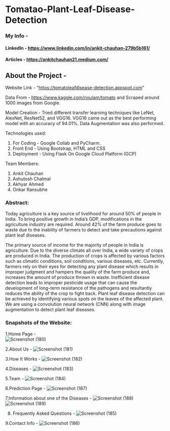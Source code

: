 # Tomatao-Plant-Leaf-Disease-Detection

### My Info - 
#### LinkedIn - https://www.linkedin.com/in/ankit-chauhan-279b5b161/
#### Articles - https://ankitchauhan21.medium.com/

## About the Project - 

Website Link - "https://tomatoleafdisease-detection.appspot.com"

Data From - https://www.kaggle.com/noulam/tomato and Scraped around 1000 images from Google.

Model Creation - Tried different transfer learning techniques like LeNet, AlexNet, ResNet52, and VGG16. VGG16 came out as the best performing model with an accuracy of 94.01%.
Data Augmentation was also performed.

Technologies used:
1. For Coding - Google Collab and PyCharm.
2. Front End - Using Bootstrap, HTML and CSS
3. Deployment - Using Flask On Google Cloud Platform (GCP)

Team Members:
1. Ankit Chauhan
2. Ashutosh Chalmal
3. Akhyar Ahmed
4. Onkar Ransubhe


### Abstract: 

Today agriculture is a key source of livelihood for around 50% of people in India. To bring positive growth in India’s GDP, modifications in the agriculture industry are required. Around 42% of the farm produce goes to waste due to the inability of farmers to detect and take precautions against plant leaf diseases. 

The primary source of income for the majority of people in India is agriculture. Due to the diverse climate all over India, a wide variety of crops are produced in India. The production of crops is affected by various factors such as climatic conditions, soil conditions, various diseases, etc. Currently, farmers rely on their eyes for detecting any plant disease which results in improper judgment and hampers the quality of the farm produce and, increases the amount of produce thrown in waste. Inefficient disease detection leads to improper pesticide usage that can cause the development of long-term resistance of the pathogens and resultantly reduces the ability of the crop to fight back. Plant leaf disease detection can be achieved by identifying various spots on the leaves of the affected plant. We are using a convolution neural network (CNN) along with image augmentation to detect plant leaf diseases.

### Snapshots of the Website:
1.Home Page -  
![Screenshot (180)](https://user-images.githubusercontent.com/66133163/113390359-2c7ecf00-93af-11eb-8dac-2cdb5e36bae5.png)

2.About Us -
![Screenshot (181)](https://user-images.githubusercontent.com/66133163/113390439-57692300-93af-11eb-9aec-13dda63b3562.png)

3.How It Works - 
![Screenshot (182)](https://user-images.githubusercontent.com/66133163/113390485-72d42e00-93af-11eb-9882-3a005950c960.png)

4.Diseases - 
![Screenshot (183)](https://user-images.githubusercontent.com/66133163/113390501-7cf62c80-93af-11eb-9771-5c52a83e9772.png)

5.Team - 
![Screenshot (184)](https://user-images.githubusercontent.com/66133163/113390523-8a131b80-93af-11eb-975c-3de1422c5956.png)

6.Prediction Page - 
![Screenshot (187)](https://user-images.githubusercontent.com/66133163/113390554-99926480-93af-11eb-9032-200675e0f3a4.png)

7.Information about one of the Diseases - 
![Screenshot (188)](https://user-images.githubusercontent.com/66133163/113390590-ab740780-93af-11eb-89bf-e316a64289ca.png)
![Screenshot (189)](https://user-images.githubusercontent.com/66133163/113390617-b9298d00-93af-11eb-8b3c-2b7a5e608719.png)

8. Frequently Asked Questions - 
![Screenshot (185)](https://user-images.githubusercontent.com/66133163/113390696-dcecd300-93af-11eb-912e-b8cf714a4123.png)

9.Contact Info - 
![Screenshot (186)](https://user-images.githubusercontent.com/66133163/113390725-e8d89500-93af-11eb-8bcf-34a6cddb19c1.png)



